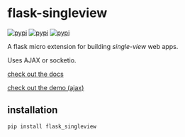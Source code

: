 # flask-singleview

[![pypi](https://img.shields.io/pypi/v/flask-singleview.svg?maxAge=2592000)](https://pypi.python.org/pypi/flask_singleview)
[![pypi](https://img.shields.io/pypi/dm/flask-singleview.svg?maxAge=2592000)](https://pypi.python.org/pypi/flask_singleview)
[![pypi](https://img.shields.io/pypi/pyversions/flask-singleview.svg?maxAge=2592000)](https://pypi.python.org/pypi/flask_singleview)

A flask micro extension for building *single-view* web apps.

Uses AJAX or socketio.

[check out the docs](http://flask-singleview.readthedocs.io/en/latest/)

[check out the demo (ajax)](https://singleview.harrypark.io/)

## installation
`pip install flask_singleview`
